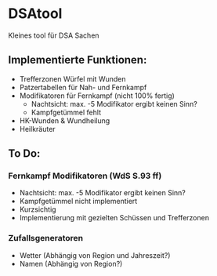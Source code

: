 # DSAtool
Kleines tool für DSA Sachen

## Implementierte Funktionen:
- Trefferzonen Würfel mit Wunden
- Patzertabellen für Nah- und Fernkampf
- Modifikatoren für Fernkampf (nicht 100% fertig)
    - Nachtsicht: max. -5 Modifikator ergibt keinen Sinn?
    - Kampfgetümmel fehlt
- HK-Wunden & Wundheilung
- Heilkräuter

## To Do:
### Fernkampf Modifikatoren (WdS S.93 ff)
- Nachtsicht: max. -5 Modifikator ergibt keinen Sinn?
- Kampfgetümmel nicht implementiert
- Kurzsichtig
- Implementierung mit gezielten Schüssen und Trefferzonen

### Zufallsgeneratoren 
- Wetter (Abhängig von Region und Jahreszeit?)
- Namen (Abhängig von Region?)

